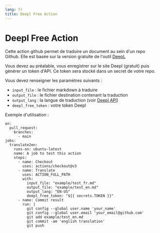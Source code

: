 ```yaml
---
lang: fr
title: Deepl Free Action
---
```


# Deepl Free Action

Cette action github permet de traduire un document au sein d'un repo Github. 
Elle est basée sur la version gratuite de l'outil [DeepL](https://www.deepl.com/)

Vous devez au préalable, vous enregistrer sur le site Deepl (gratuit) puis générer un token d'API. Ce token sera stocké dans un secret de votre repo.

Vous devez renseigner les paramètres suivants :

* `input_file` : le fichier markdown à traduire
* `output_file` : le fichier destination contenant la traduction
* `output_lang` : la langue de traduction (voir [Deepl API](https://www.deepl.com/fr/docs-api/translating-documents/uploading/))
* `deepl_free_token` : votre token Deepl

Exemple d'utilisation : 

````
on:
  pull_request:
    branches:
      - main
jobs:
  translate2en:
    runs-on: ubuntu-latest
    name: A job to test this action
    steps:
      - name: Checkout
        uses: actions/checkout@v3
      - name: Translate
        uses: ACTION_FULL_PATH
        with:
          input_file: "example/test_fr.md"
          output_file: "example/test_en.md"
          output_lang: "EN-US"
          deepl_free_token: "${{ secrets.TOKEN }}"
      - name: Commit result
        run: |
          git config --global user.name 'your_name'
          git config --global user.email 'your_email@github.com'
          git add example/test_en.md
          git commit -am 'english translation'
          git push
````
